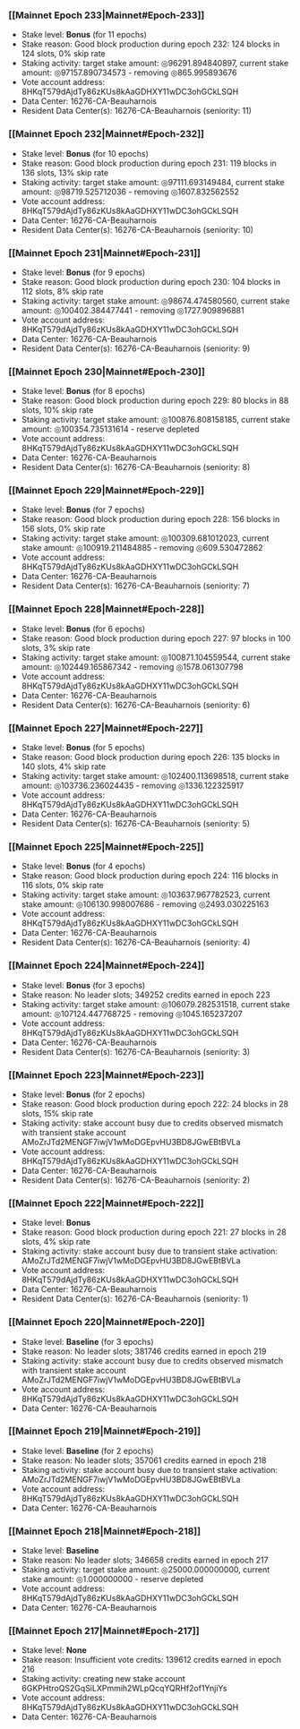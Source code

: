 ### [[Mainnet Epoch 233|Mainnet#Epoch-233]]
* Stake level: **Bonus** (for 11 epochs)
* Stake reason: Good block production during epoch 232: 124 blocks in 124 slots, 0% skip rate
* Staking activity: target stake amount: ◎96291.894840897, current stake amount: ◎97157.890734573 - removing ◎865.995893676
* Vote account address: 8HKqT579dAjdTy86zKUs8kAaGDHXY11wDC3ohGCkLSQH
* Data Center: 16276-CA-Beauharnois
* Resident Data Center(s): 16276-CA-Beauharnois (seniority: 11)
### [[Mainnet Epoch 232|Mainnet#Epoch-232]]
* Stake level: **Bonus** (for 10 epochs)
* Stake reason: Good block production during epoch 231: 119 blocks in 136 slots, 13% skip rate
* Staking activity: target stake amount: ◎97111.693149484, current stake amount: ◎98719.525712036 - removing ◎1607.832562552
* Vote account address: 8HKqT579dAjdTy86zKUs8kAaGDHXY11wDC3ohGCkLSQH
* Data Center: 16276-CA-Beauharnois
* Resident Data Center(s): 16276-CA-Beauharnois (seniority: 10)
### [[Mainnet Epoch 231|Mainnet#Epoch-231]]
* Stake level: **Bonus** (for 9 epochs)
* Stake reason: Good block production during epoch 230: 104 blocks in 112 slots, 8% skip rate
* Staking activity: target stake amount: ◎98674.474580560, current stake amount: ◎100402.384477441 - removing ◎1727.909896881
* Vote account address: 8HKqT579dAjdTy86zKUs8kAaGDHXY11wDC3ohGCkLSQH
* Data Center: 16276-CA-Beauharnois
* Resident Data Center(s): 16276-CA-Beauharnois (seniority: 9)
### [[Mainnet Epoch 230|Mainnet#Epoch-230]]
* Stake level: **Bonus** (for 8 epochs)
* Stake reason: Good block production during epoch 229: 80 blocks in 88 slots, 10% skip rate
* Staking activity: target stake amount: ◎100876.808158185, current stake amount: ◎100354.735131614 - reserve depleted
* Vote account address: 8HKqT579dAjdTy86zKUs8kAaGDHXY11wDC3ohGCkLSQH
* Data Center: 16276-CA-Beauharnois
* Resident Data Center(s): 16276-CA-Beauharnois (seniority: 8)
### [[Mainnet Epoch 229|Mainnet#Epoch-229]]
* Stake level: **Bonus** (for 7 epochs)
* Stake reason: Good block production during epoch 228: 156 blocks in 156 slots, 0% skip rate
* Staking activity: target stake amount: ◎100309.681012023, current stake amount: ◎100919.211484885 - removing ◎609.530472862
* Vote account address: 8HKqT579dAjdTy86zKUs8kAaGDHXY11wDC3ohGCkLSQH
* Data Center: 16276-CA-Beauharnois
* Resident Data Center(s): 16276-CA-Beauharnois (seniority: 7)
### [[Mainnet Epoch 228|Mainnet#Epoch-228]]
* Stake level: **Bonus** (for 6 epochs)
* Stake reason: Good block production during epoch 227: 97 blocks in 100 slots, 3% skip rate
* Staking activity: target stake amount: ◎100871.104559544, current stake amount: ◎102449.165867342 - removing ◎1578.061307798
* Vote account address: 8HKqT579dAjdTy86zKUs8kAaGDHXY11wDC3ohGCkLSQH
* Data Center: 16276-CA-Beauharnois
* Resident Data Center(s): 16276-CA-Beauharnois (seniority: 6)
### [[Mainnet Epoch 227|Mainnet#Epoch-227]]
* Stake level: **Bonus** (for 5 epochs)
* Stake reason: Good block production during epoch 226: 135 blocks in 140 slots, 4% skip rate
* Staking activity: target stake amount: ◎102400.113698518, current stake amount: ◎103736.236024435 - removing ◎1336.122325917
* Vote account address: 8HKqT579dAjdTy86zKUs8kAaGDHXY11wDC3ohGCkLSQH
* Data Center: 16276-CA-Beauharnois
* Resident Data Center(s): 16276-CA-Beauharnois (seniority: 5)
### [[Mainnet Epoch 225|Mainnet#Epoch-225]]
* Stake level: **Bonus** (for 4 epochs)
* Stake reason: Good block production during epoch 224: 116 blocks in 116 slots, 0% skip rate
* Staking activity: target stake amount: ◎103637.967782523, current stake amount: ◎106130.998007686 - removing ◎2493.030225163
* Vote account address: 8HKqT579dAjdTy86zKUs8kAaGDHXY11wDC3ohGCkLSQH
* Data Center: 16276-CA-Beauharnois
* Resident Data Center(s): 16276-CA-Beauharnois (seniority: 4)
### [[Mainnet Epoch 224|Mainnet#Epoch-224]]
* Stake level: **Bonus** (for 3 epochs)
* Stake reason: No leader slots; 349252 credits earned in epoch 223
* Staking activity: target stake amount: ◎106079.282531518, current stake amount: ◎107124.447768725 - removing ◎1045.165237207
* Vote account address: 8HKqT579dAjdTy86zKUs8kAaGDHXY11wDC3ohGCkLSQH
* Data Center: 16276-CA-Beauharnois
* Resident Data Center(s): 16276-CA-Beauharnois (seniority: 3)
### [[Mainnet Epoch 223|Mainnet#Epoch-223]]
* Stake level: **Bonus** (for 2 epochs)
* Stake reason: Good block production during epoch 222: 24 blocks in 28 slots, 15% skip rate
* Staking activity: stake account busy due to credits observed mismatch with transient stake account AMoZrJTd2MENGF7iwjV1wMoDGEpvHU3BD8JGwEBtBVLa
* Vote account address: 8HKqT579dAjdTy86zKUs8kAaGDHXY11wDC3ohGCkLSQH
* Data Center: 16276-CA-Beauharnois
* Resident Data Center(s): 16276-CA-Beauharnois (seniority: 2)
### [[Mainnet Epoch 222|Mainnet#Epoch-222]]
* Stake level: **Bonus**
* Stake reason: Good block production during epoch 221: 27 blocks in 28 slots, 4% skip rate
* Staking activity: stake account busy due to transient stake activation: AMoZrJTd2MENGF7iwjV1wMoDGEpvHU3BD8JGwEBtBVLa
* Vote account address: 8HKqT579dAjdTy86zKUs8kAaGDHXY11wDC3ohGCkLSQH
* Data Center: 16276-CA-Beauharnois
* Resident Data Center(s): 16276-CA-Beauharnois (seniority: 1)
### [[Mainnet Epoch 220|Mainnet#Epoch-220]]
* Stake level: **Baseline** (for 3 epochs)
* Stake reason: No leader slots; 381746 credits earned in epoch 219
* Staking activity: stake account busy due to credits observed mismatch with transient stake account AMoZrJTd2MENGF7iwjV1wMoDGEpvHU3BD8JGwEBtBVLa
* Vote account address: 8HKqT579dAjdTy86zKUs8kAaGDHXY11wDC3ohGCkLSQH
* Data Center: 16276-CA-Beauharnois
### [[Mainnet Epoch 219|Mainnet#Epoch-219]]
* Stake level: **Baseline** (for 2 epochs)
* Stake reason: No leader slots; 357061 credits earned in epoch 218
* Staking activity: stake account busy due to transient stake activation: AMoZrJTd2MENGF7iwjV1wMoDGEpvHU3BD8JGwEBtBVLa
* Vote account address: 8HKqT579dAjdTy86zKUs8kAaGDHXY11wDC3ohGCkLSQH
* Data Center: 16276-CA-Beauharnois
### [[Mainnet Epoch 218|Mainnet#Epoch-218]]
* Stake level: **Baseline**
* Stake reason: No leader slots; 346658 credits earned in epoch 217
* Staking activity: target stake amount: ◎25000.000000000, current stake amount: ◎1.000000000 - reserve depleted
* Vote account address: 8HKqT579dAjdTy86zKUs8kAaGDHXY11wDC3ohGCkLSQH
* Data Center: 16276-CA-Beauharnois
### [[Mainnet Epoch 217|Mainnet#Epoch-217]]
* Stake level: **None**
* Stake reason: Insufficient vote credits: 139612 credits earned in epoch 216
* Staking activity: creating new stake account 6GKPHtroQS2GqSiLXPmmih2WLpQcqYQRHf2of1YnjiYs
* Vote account address: 8HKqT579dAjdTy86zKUs8kAaGDHXY11wDC3ohGCkLSQH
* Data Center: 16276-CA-Beauharnois
